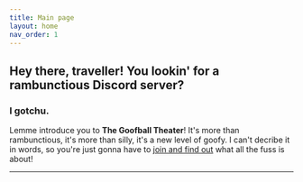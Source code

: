 ```yaml
---
title: Main page
layout: home
nav_order: 1
---
```


## Hey there, traveller! You lookin' for a rambunctious Discord server?
### I gotchu.
Lemme introduce you to **The Goofball Theater**! It's more than rambunctious, it's more than silly, it's a new level of goofy. I can't decribe it in words, so you're just gonna have to [join and find out](https://discord.gg/vXXFg2SKa7) what all the fuss is about!

<hr>
